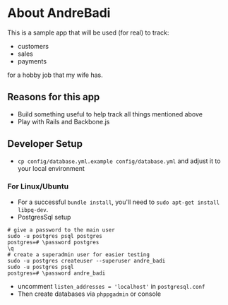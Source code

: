 # About AndreBadi
This is a sample app that will be used (for real) to track:
* customers
* sales
* payments

for a hobby job that my wife has.

## Reasons for this app
* Build something useful to help track all things mentioned above
* Play with Rails and Backbone.js

## Developer Setup
* `cp config/database.yml.example config/database.yml` and adjust it to your local environment

### For Linux/Ubuntu
* For a successful `bundle install`, you'll need to `sudo apt-get install libpq-dev`.
* PostgresSql setup

```console
# give a password to the main user
sudo -u postgres psql postgres
postgres=# \password postgres
\q
# create a superadmin user for easier testing
sudo -u postgres createuser --superuser andre_badi
sudo -u postgres psql
postgres=# \password andre_badi
```

- uncomment `listen_addresses = 'localhost'` in `postgresql.conf`
- Then create databases via `phppgadmin` or console

